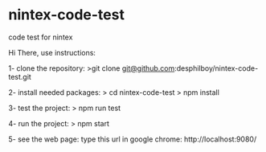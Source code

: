 # nintex-code-test
code test for nintex


Hi There, 
use instructions:

1- clone the repository:
	>git clone git@github.com:desphilboy/nintex-code-test.git

2- install needed packages:
	> cd nintex-code-test
	> npm install

3- test the project:
	> npm run test

4- run the project:
	> npm start

5- see the web page:
	type this url in google chrome: http://localhost:9080/
